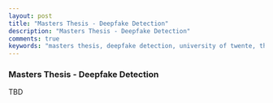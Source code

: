 ```yaml
---
layout: post
title: "Masters Thesis - Deepfake Detection"
description: "Masters Thesis - Deepfake Detection"
comments: true
keywords: "masters thesis, deepfake detection, university of twente, thesis, university, utwente, enschede, netherlands, europe, study"
---
```


### Masters Thesis - Deepfake Detection

TBD